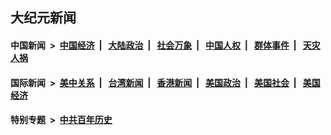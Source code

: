 ## 大纪元新闻

#### 中国新闻 &nbsp;>&nbsp; [中国经济](indexes/ncid283/README.md?09161245) &nbsp;| &nbsp; [大陆政治](indexes/ncid277/README.md?09161245) &nbsp;| &nbsp; [社会万象](indexes/ncid282/README.md?09161245) &nbsp;| &nbsp; [中国人权](indexes/ncid278/README.md?09161245) &nbsp;| &nbsp; [群体事件](indexes/ncid279/README.md?09161245) &nbsp;| &nbsp; [天灾人祸](indexes/ncid280/README.md?09161245)

#### 国际新闻 &nbsp;>&nbsp; [美中关系](indexes/nf1412576/README.md?09161245) &nbsp;| &nbsp; [台湾新闻](indexes/ncid1349361/README.md?09161245) &nbsp;| &nbsp; [香港新闻](indexes/ncid1349362/README.md?09161245) &nbsp;| &nbsp; [美国政治](indexes/ncid1078159/README.md?09161245) &nbsp;| &nbsp; [美国社会](indexes/ncid1078160/README.md?09161245) &nbsp;| &nbsp; [美国经济](indexes/ncid1078158/README.md?09161245)

#### 特别专题 &nbsp;>&nbsp; [中共百年历史](https://github.com/epoch-news/epoch-special/blob/master/README.md?09161245)  
